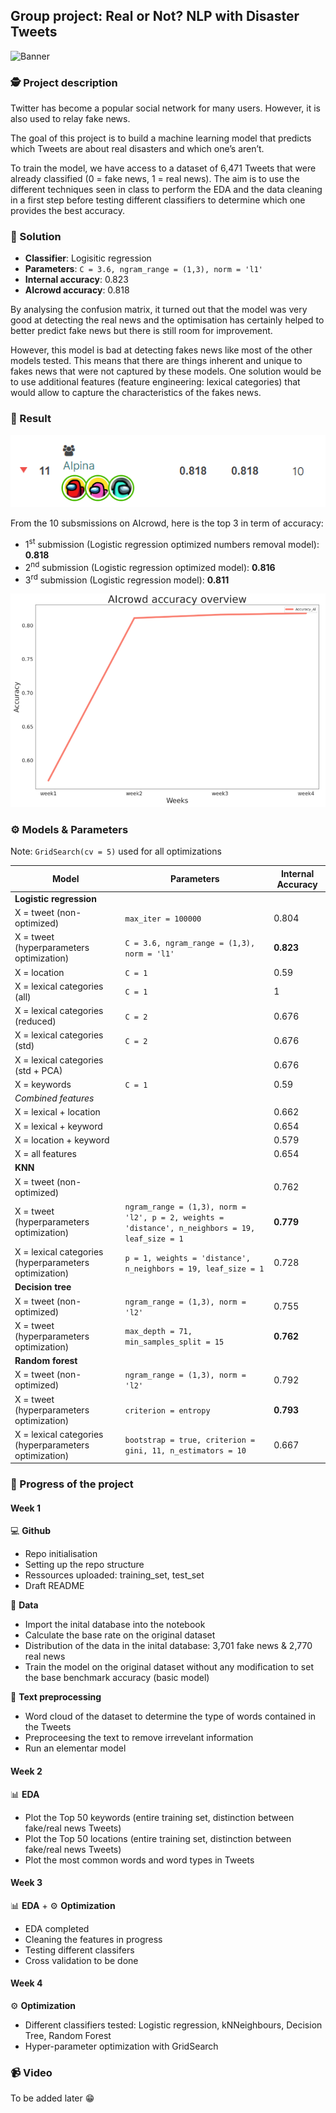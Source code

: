 ## Group project: Real or Not? NLP with Disaster Tweets

![Banner](https://raw.githubusercontent.com/mbayle98/DMML2020-Alpina/main/Documents/Banner_project_alpina.png)


### 🕵️ Project description

Twitter has become a popular social network for many users. However, it is also used to relay fake news.  

The goal of this project is to build a machine learning model that predicts which Tweets are about real disasters and which one’s aren’t.  

To train the model, we have access to a dataset of 6,471 Tweets that were already classified (0 = fake news, 1 = real news). The aim is to use the different techniques seen in class to perform the EDA and the data cleaning in a first step before testing different classifiers to determine which one provides the best accuracy.

### 🛬 Solution

- **Classifier**: Logisitic regression
- **Parameters**: ```C = 3.6, ngram_range = (1,3), norm = 'l1'```
- **Internal accuracy**: 0.823
- **AIcrowd accuracy**: 0.818

By analysing the confusion matrix, it turned out that the model was very good at detecting the real news and the optimisation has certainly helped to better predict fake news but there is still room for improvement.

However, this model is bad at detecting fakes news like most of the other models tested. This means that there are things inherent and unique to fakes news that were not captured by these models. One solution would be to use additional features (feature engineering: lexical categories) that would allow to capture the characteristics of the fakes news.

### 🥇 Result

![Leaderboard AIcrowd](Documents/Alpina_ranking.PNG)

From the 10 subsmissions on AIcrowd, here is the top 3 in term of accuracy:
- 1<sup>st</sup> submission (Logistic regression optimized numbers removal model): **0.818**
- 2<sup>nd</sup> submission (Logistic regression optimized model): **0.816**
- 3<sup>rd</sup> submission (Logistic regression model): **0.811**

![Graphic AIcrowd](Documents/AICROWD.PNG)

### ⚙️ Models & Parameters

Note: ```GridSearch(cv = 5)``` used for all optimizations

| **Model**                                                | **Parameters**                                                                               |**Internal Accuracy**|
|----------------------------------------------------------|-------------------------------------------------------------------------------------------------------|------------|
| **Logistic regression**                                  |                                                                                                       |            | 
| X = tweet (non-optimized)                                | ```max_iter = 100000```                                                                               | 0.804      |
| X = tweet (hyperparameters optimization)                 | ```C = 3.6, ngram_range = (1,3), norm = 'l1'```                                                       | **0.823**  |
| X = location                                             | ```C = 1```                                                                                           | 0.59       |
| X = lexical categories (all)                             | ```C = 1```                                                                                           | 1          |
| X = lexical categories (reduced)                         | ```C = 2```                                                                                           | 0.676      |
| X = lexical categories (std)                             | ```C = 2```                                                                                           | 0.676      |
| X = lexical categories (std + PCA)                       |                                                                                                       | 0.676      |
| X = keywords                                             | ```C = 1```                                                                                           | 0.59       |
| *Combined features*                                      |                                                                                                       |            |
| X = lexical + location                                   |                                                                                                       | 0.662      |
| X = lexical + keyword                                    |                                                                                                       | 0.654      |
| X = location + keyword                                   |                                                                                                       | 0.579      |
| X = all features                                         |                                                                                                       | 0.654      |
| **KNN**                                                  |                                                                                                       |            |
| X = tweet (non-optimized)                                |                                                                                                       | 0.762      |
| X = tweet (hyperparameters optimization)                 | ```ngram_range = (1,3), norm = 'l2', p = 2, weights = 'distance', n_neighbors = 19, leaf_size = 1```  | **0.779**  |
| X = lexical categories (hyperparameters optimization)    | ```p = 1, weights = 'distance', n_neighbors = 19, leaf_size = 1```                                    | 0.728      |
| **Decision tree**                                        |                                                                                                       |            |
| X = tweet (non-optimized)                                | ```ngram_range = (1,3), norm = 'l2'```                                                                | 0.755      |
| X = tweet (hyperparameters optimization)                 | ```max_depth = 71, min_samples_split = 15```                                                          | **0.762**  |
| **Random forest**                                        |                                                                                                       |            |
| X = tweet (non-optimized)                                | ```ngram_range = (1,3), norm = 'l2'```                                                                | 0.792      |
| X = tweet (hyperparameters optimization)                 | ```criterion = entropy```                                                                             | **0.793**  |
| X = lexical categories (hyperparameters optimization)    | ```bootstrap = true, criterion = gini, 11, n_estimators = 10```                                       | 0.667      |

### 🚀 Progress of the project

#### Week 1

💻 **Github**

- Repo initialisation
- Setting up the repo structure
- Ressources uploaded: training_set, test_set
- Draft README

💾 **Data**

- Import the inital database into the notebook
- Calculate the base rate on the original dataset
- Distribution of the data in the inital database: 3,701 fake news & 2,770 real news
- Train the model on the original dataset without any modification to set the base benchmark accuracy (basic model)

🧹 **Text preprocessing**

- Word cloud of the dataset to determine the type of words contained in the Tweets
- Preproceesing the text to remove irrevelant information 
- Run an elementar model

#### Week 2

📊 **EDA**

- Plot the Top 50 keywords (entire training set, distinction between fake/real news Tweets)
- Plot the Top 50 locations (entire training set, distinction between fake/real news Tweets)
- Plot the most common words and word types in Tweets

#### Week 3

📊 **EDA** + ⚙️ **Optimization**

- EDA completed
- Cleaning the features in progress
- Testing different classifers
- Cross validation to be done

#### Week 4

⚙️ **Optimization**

- Different classifiers tested: Logistic regression, kNNeighbours, Decision Tree, Random Forest
- Hyper-parameter optimization with GridSearch

### 📹 Video

To be added later 😁
